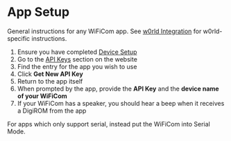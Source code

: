 # App Setup

General instructions for any WiFiCom app. See [w0rld Integration](w0rld_integration.md) for w0rld-specific instructions.

1. Ensure you have completed [Device Setup](device_setup.md)
1. Go to the [API Keys](https://wificom.dev/app-credentials) section on the website
1. Find the entry for the app you wish to use
1. Click **Get New API Key**
1. Return to the app itself
1. When prompted by the app, provide the **API Key** and the **device name of your WiFiCom**
1. If your WiFiCom has a speaker, you should hear a beep when it receives a DigiROM from the app

For apps which only support serial, instead put the WiFiCom into Serial Mode.
